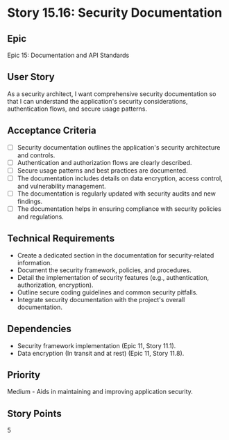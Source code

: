 # Story 15.16: Security Documentation

## Epic

Epic 15: Documentation and API Standards

## User Story

As a security architect, I want comprehensive security documentation so that I can understand the application's security considerations, authentication flows, and secure usage patterns.

## Acceptance Criteria

- [ ] Security documentation outlines the application's security architecture and controls.
- [ ] Authentication and authorization flows are clearly described.
- [ ] Secure usage patterns and best practices are documented.
- [ ] The documentation includes details on data encryption, access control, and vulnerability management.
- [ ] The documentation is regularly updated with security audits and new findings.
- [ ] The documentation helps in ensuring compliance with security policies and regulations.

## Technical Requirements

- Create a dedicated section in the documentation for security-related information.
- Document the security framework, policies, and procedures.
- Detail the implementation of security features (e.g., authentication, authorization, encryption).
- Outline secure coding guidelines and common security pitfalls.
- Integrate security documentation with the project's overall documentation.

## Dependencies

- Security framework implementation (Epic 11, Story 11.1).
- Data encryption (In transit and at rest) (Epic 11, Story 11.8).

## Priority

Medium - Aids in maintaining and improving application security.

## Story Points

5

